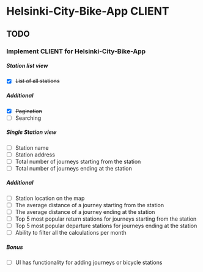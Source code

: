 # Helsinki-City-Bike-App CLIENT

## TODO

### Implement CLIENT for Helsinki-City-Bike-App

##### Station list view

- [x] ~~List of all stations~~

##### Additional

- [x] ~~Pagination~~
- [ ] Searching

##### Single Station view

- [ ] Station name
- [ ] Station address
- [ ] Total number of journeys starting from the station
- [ ] Total number of journeys ending at the station

##### Additional

- [ ] Station location on the map
- [ ] The average distance of a journey starting from the station
- [ ] The average distance of a journey ending at the station
- [ ] Top 5 most popular return stations for journeys starting from the station
- [ ] Top 5 most popular departure stations for journeys ending at the station
- [ ] Ability to filter all the calculations per month

##### Bonus

- [ ] UI has functionality for adding journeys or bicycle stations
